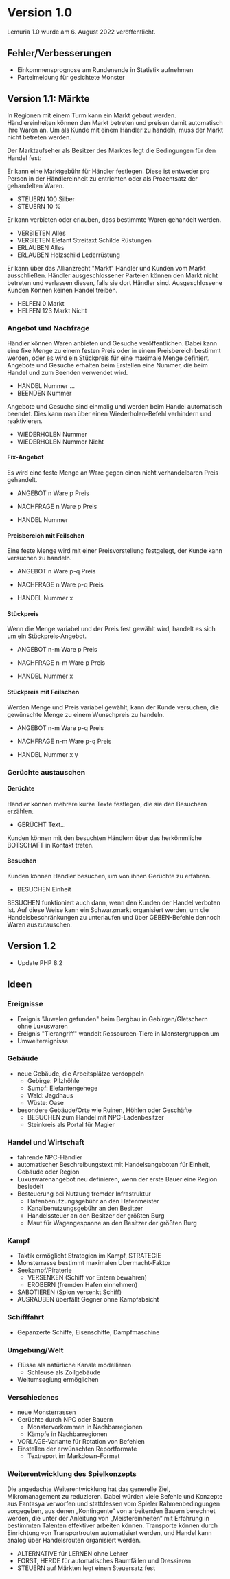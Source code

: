 # Version 1.0

Lemuria 1.0 wurde am 6. August 2022 veröffentlicht.

## Fehler/Verbesserungen

- Einkommensprognose am Rundenende in Statistik aufnehmen
- Parteimeldung für gesichtete Monster

## Version 1.1: Märkte

In Regionen mit einem Turm kann ein Markt gebaut werden. Händlereinheiten können
den Markt betreten und preisen damit automatisch ihre Waren an. Um als Kunde mit
einem Händler zu handeln, muss der Markt nicht betreten werden.

Der Marktaufseher als Besitzer des Marktes legt die Bedingungen für den Handel
fest:

Er kann eine Marktgebühr für Händler festlegen. Diese ist entweder pro Person
in der Händlereinheit zu entrichten oder als Prozentsatz der gehandelten Waren.

- STEUERN 100 Silber
- STEUERN 10 %

Er kann verbieten oder erlauben, dass bestimmte Waren gehandelt werden.

- VERBIETEN Alles
- VERBIETEN Elefant Streitaxt Schilde Rüstungen
- ERLAUBEN Alles
- ERLAUBEN Holzschild Lederrüstung

Er kann über das Allianzrecht "Markt" Händler und Kunden vom Markt ausschließen.
Händler ausgeschlossener Parteien können den Markt nicht betreten und verlassen
diesen, falls sie dort Händler sind. Ausgeschlossene Kunden Können keinen Handel
treiben.

- HELFEN 0 Markt
- HELFEN 123 Markt Nicht

### Angebot und Nachfrage

Händler können Waren anbieten und Gesuche veröffentlichen. Dabei kann eine fixe
Menge zu einem festen Preis oder in einem Preisbereich bestimmt werden, oder
es wird ein Stückpreis für eine maximale Menge definiert. Angebote und Gesuche
erhalten beim Erstellen eine Nummer, die beim Handel und zum Beenden verwendet
wird.

- HANDEL Nummer …
- BEENDEN Nummer

Angebote und Gesuche sind einmalig und werden beim Handel automatisch beendet.
Dies kann man über einen Wiederholen-Befehl verhindern und reaktivieren.

- WIEDERHOLEN Nummer
- WIEDERHOLEN Nummer Nicht

#### Fix-Angebot

Es wird eine feste Menge an Ware gegen einen nicht verhandelbaren Preis
gehandelt.

- ANGEBOT n Ware p Preis
- NACHFRAGE n Ware p Preis

- HANDEL Nummer

#### Preisbereich mit Feilschen

Eine feste Menge wird mit einer Preisvorstellung festgelegt, der Kunde kann
versuchen zu handeln.

- ANGEBOT n Ware p-q Preis
- NACHFRAGE n Ware p-q Preis

- HANDEL Nummer x

#### Stückpreis

Wenn die Menge variabel und der Preis fest gewählt wird, handelt es sich um ein
Stückpreis-Angebot.

- ANGEBOT n-m Ware p Preis
- NACHFRAGE n-m Ware p Preis

- HANDEL Nummer x

#### Stückpreis mit Feilschen

Werden Menge und Preis variabel gewählt, kann der Kunde versuchen, die
gewünschte Menge zu einem Wunschpreis zu handeln.

- ANGEBOT n-m Ware p-q Preis
- NACHFRAGE n-m Ware p-q Preis

- HANDEL Nummer x y

### Gerüchte austauschen

#### Gerüchte

Händler können mehrere kurze Texte festlegen, die sie den Besuchern erzählen.

- GERÜCHT Text…

Kunden können mit den besuchten Händlern über das herkömmliche BOTSCHAFT in
Kontakt treten.

#### Besuchen

Kunden können Händler besuchen, um von ihnen Gerüchte zu erfahren.

- BESUCHEN Einheit

BESUCHEN funktioniert auch dann, wenn den Kunden der Handel verboten ist. Auf
diese Weise kann ein Schwarzmarkt organisiert werden, um die
Handelsbeschränkungen zu unterlaufen und über GEBEN-Befehle dennoch Waren
auszutauschen.

## Version 1.2

- Update PHP 8.2

## Ideen

### Ereignisse

- Ereignis "Juwelen gefunden" beim Bergbau in Gebirgen/Gletschern ohne Luxuswaren
- Ereignis "Tierangriff" wandelt Ressourcen-Tiere in Monstergruppen um
- Umweltereignisse

### Gebäude

- neue Gebäude, die Arbeitsplätze verdoppeln
  - Gebirge: Pilzhöhle
  - Sumpf: Elefantengehege
  - Wald: Jagdhaus
  - Wüste: Oase
- besondere Gebäude/Orte wie Ruinen, Höhlen oder Geschäfte
  - BESUCHEN zum Handel mit NPC-Ladenbesitzer
  - Steinkreis als Portal für Magier

### Handel und Wirtschaft

- fahrende NPC-Händler
- automatischer Beschreibungstext mit Handelsangeboten für Einheit, Gebäude oder Region
- Luxuswarenangebot neu definieren, wenn der erste Bauer eine Region besiedelt
- Besteuerung bei Nutzung fremder Infrastruktur
  - Hafenbenutzungsgebühr an den Hafenmeister
  - Kanalbenutzungsgebühr an den Besitzer
  - Handelssteuer an den Besitzer der größten Burg
  - Maut für Wagengespanne an den Besitzer der größten Burg

### Kampf

- Taktik ermöglicht Strategien im Kampf, STRATEGIE
- Monsterrasse bestimmt maximalen Übermacht-Faktor
- Seekampf/Piraterie
  - VERSENKEN (Schiff vor Entern bewahren)
  - EROBERN (fremden Hafen einnehmen)
- SABOTIEREN (Spion versenkt Schiff)
- AUSRAUBEN überfällt Gegner ohne Kampfabsicht

### Schifffahrt

- Gepanzerte Schiffe, Eisenschiffe, Dampfmaschine

### Umgebung/Welt

- Flüsse als natürliche Kanäle modellieren
  - Schleuse als Zollgebäude
- Weltumseglung ermöglichen

### Verschiedenes

- neue Monsterrassen
- Gerüchte durch NPC oder Bauern
  - Monstervorkommen in Nachbarregionen
  - Kämpfe in Nachbarregionen
- VORLAGE-Variante für Rotation von Befehlen
- Einstellen der erwünschten Reportformate
  - Textreport im Markdown-Format

### Weiterentwicklung des Spielkonzepts

Die angedachte Weiterentwicklung hat das generelle Ziel, Mikromanagement zu
reduzieren. Dabei würden viele Befehle und Konzepte aus Fantasya verworfen und
stattdessen vom Spieler Rahmenbedingungen vorgegeben, aus denen „Kontingente“
von arbeitenden Bauern berechnet werden, die unter der Anleitung von
„Meistereinheiten“ mit Erfahrung in bestimmten Talenten effektiver arbeiten
können. Transporte können durch Einrichtung von Transportrouten automatisiert
werden, und Handel kann analog über Handelsrouten organisiert werden.

- ALTERNATIVE für LERNEN ohne Lehrer
- FORST, HERDE für automatisches Baumfällen und Dressieren
- STEUERN auf Märkten legt einen Steuersatz fest
